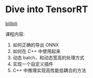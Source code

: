 # Dive into TensorRT

[bilibili](https://www.bilibili.com/video/BV1Xw411f7FW)

课程内容:

1. 如何正确的导出 ONNX
2. 如何在 C++ 中使用起来
3. 动态 batch，和动态宽高的处理方式
4. 实现一个自定义插件
5. C++ 中推理实现高性能低耦合的方法